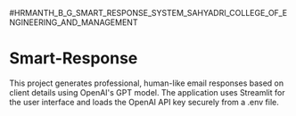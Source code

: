 #HRMANTH_B_G_SMART_RESPONSE_SYSTEM_SAHYADRI_COLLEGE_OF_ENGINEERING_AND_MANAGEMENT
# Smart-Response
This project generates professional, human-like email responses based on client details using OpenAI's GPT model. The application uses Streamlit for the user interface and loads the OpenAI API key securely from a .env file.

